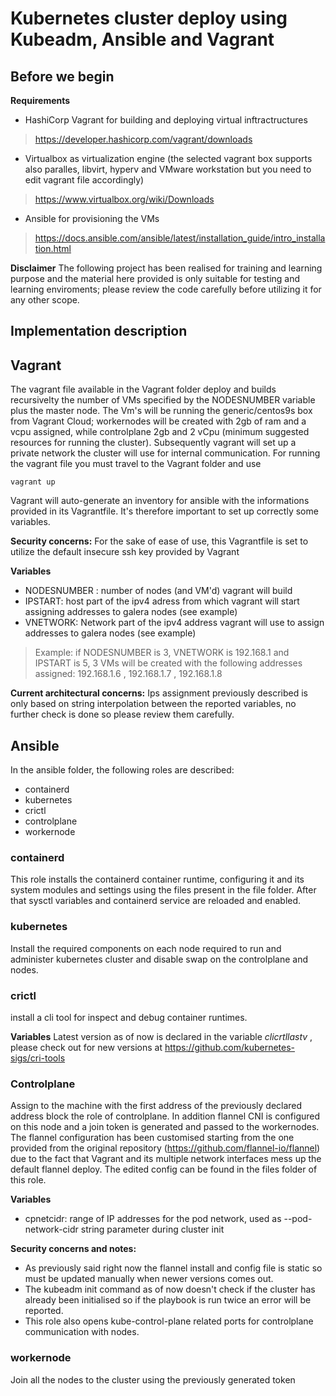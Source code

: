 # Kubernetes cluster deploy using Kubeadm, Ansible and Vagrant
## Before we begin
**Requirements**
- HashiCorp Vagrant for building and deploying virtual inftractructures
>  https://developer.hashicorp.com/vagrant/downloads
- Virtualbox as virtualization engine  (the selected vagrant box supports also paralles, libvirt, hyperv and VMware workstation but you need to edit vagrant file accordingly)
> https://www.virtualbox.org/wiki/Downloads
- Ansible for provisioning the VMs
>  https://docs.ansible.com/ansible/latest/installation_guide/intro_installation.html

**Disclaimer** 
The following project has been realised for training and learning purpose and the material here provided  is only suitable for testing and learning enviroments;
please review the code carefully before utilizing it for any other scope.

## Implementation description


## Vagrant

The  vagrant file available in the Vagrant folder deploy and builds recursivelty the number of VMs specified by the NODESNUMBER variable plus the master node. 
The Vm's will be running the generic/centos9s box from Vagrant Cloud; workernodes will be created with 2gb of ram and a vcpu assigned, while controlplane 
2gb and 2 vCpu (minimum suggested resources for running the cluster).
Subsequently vagrant will set up a private network the cluster  will use for internal communication.
For running the vagrant file you must travel to the Vagrant folder and use 
```
vagrant up
```
Vagrant will auto-generate an inventory for ansible with the informations provided in its Vagrantfile.
It's therefore important to set up correctly some variables.


**Security concerns:**
For the sake of ease of use, this Vagrantfile is set to utilize the default insecure ssh key provided by Vagrant

**Variables**
- NODESNUMBER : number of nodes (and VM'd) vagrant will build
- IPSTART: host part of the ipv4 adress from which vagrant will start assigning addresses to galera nodes (see example)
- VNETWORK: Network part of the ipv4 address vagrant will use to assign addresses to galera nodes (see example)

> Example:
> if NODESNUMBER is 3, VNETWORK is 192.168.1 and IPSTART is 5, 3 VMs will be created with the following addresses assigned:
> 192.168.1.6 , 192.168.1.7 , 192.168.1.8

**Current architectural concerns:**
Ips assignment  previously described is only based on string interpolation between the reported variables,
no further check is done so please review them carefully.


## Ansible

In the ansible folder, the following roles are described:
- containerd
- kubernetes
- crictl
- controlplane
- workernode

### containerd

This role installs the containerd container runtime, configuring it and its system modules and settings using the files present in the file folder.
After that sysctl variables and containerd service are reloaded and enabled.


### kubernetes

Install the required components on each node required to run and administer kubernetes cluster and disable swap on the controlplane and nodes.

### crictl

install a cli tool for inspect and debug container runtimes.

**Variables**
Latest version as of now is declared in the variable _clicrtllastv_ ,
please check out for new versions at https://github.com/kubernetes-sigs/cri-tools  

### Controlplane

Assign to the machine with the first address of the previously declared address block the role of controlplane. In addition flannel CNI is configured on this node and a join token is generated and passed to the workernodes.
The flannel configuration has been customised starting from the one provided from the original repository (https://github.com/flannel-io/flannel) due to the fact that Vagrant and its multiple network interfaces mess up the default flannel deploy. The edited config can be found in the files folder of this role.

**Variables**
- cpnetcidr: range of IP addresses for the pod network, used as --pod-network-cidr string parameter during cluster init

**Security concerns and notes:**
- As previously said right now the flannel install and config file is static so must be updated manually when newer versions comes out.
- The kubeadm init command as of now doesn't check if the cluster has already been initialised so if the playbook is run twice an error will be reported.
- This role also opens kube-control-plane related ports for controlplane communication with nodes.

### workernode

Join all the nodes to the cluster using the previously generated token
